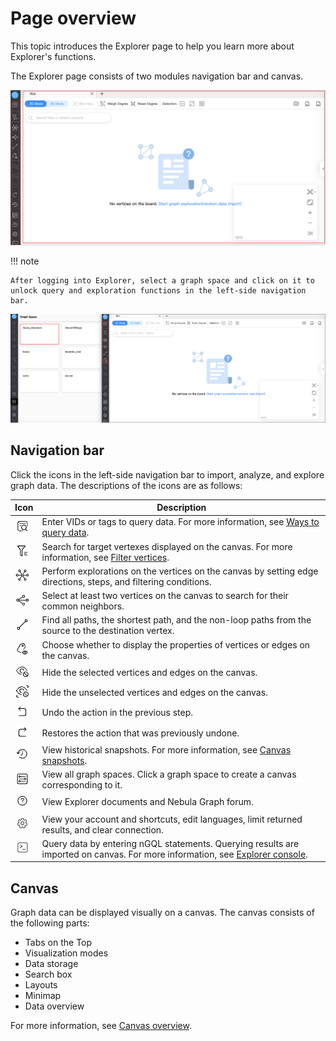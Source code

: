 # Page overview

This topic introduces the Explorer page to help you learn more about Explorer's functions.

The Explorer page consists of two modules navigation bar and canvas. 

![explorer-overview](figs/explorer-overview-1.png)

!!! note

    After logging into Explorer, select a graph space and click on it to unlock query and exploration functions in the left-side navigation bar. 
    
![explorer-overview-graph_space](figs/explorer-overview-graphspace.png)

## Navigation bar

Click the icons in the left-side navigation bar to import, analyze, and explore graph data. The descriptions of the icons are as follows:

| Icon  | Description |
| ----- | ---- |
| ![query](figs/nav-query2.png) | Enter VIDs or tags to query data. For more information, see [Ways to query data](ex-ug-query-exploration.md).     |
| ![filter](figs/nav-filter.png) | Search for target vertexes displayed on the canvas. For more information, see [Filter vertices](node-filtering.md).     |
| ![expand](figs/nav-expand.png) | Perform explorations on the vertices on the canvas by setting edge directions, steps, and filtering conditions.    |
| ![commonNeighbor](figs/nav-commonNeighbor.png) | Select at least two vertices on the canvas to search for their common neighbors.     |
| ![findPath](figs/nav-findPath.png) | Find all paths, the shortest path, and the non-loop paths from the source to the destination vertex.     |
| ![propertyView](figs/nav-propertyView.png) | Choose whether to display the properties of vertices or edges on the canvas.     |
| ![hide](figs/nav-miss.png) | Hide the selected vertices and edges on the canvas.     |
| ![hideReverse](figs/nav-missReverse.png) | Hide the unselected vertices and edges on the canvas.     |
| ![Revoke](figs/nav-Revoke.png) | Undo the action in the previous step.     |
| ![Redo](figs/redo.png) | Restores the action that was previously undone.     |
| ![snapshot](figs/snapshot-history.png) | View historical snapshots. For more information, see [Canvas snapshots](canvas-operations/canvas-snapshot.md).     |
| ![graphSpace](figs/nav-graphSpace.png) | View all graph spaces. Click a graph space to create a canvas corresponding to it.     |
| ![Help](figs/nav-help.png) | View Explorer documents and Nebula Graph forum.     |
| ![Setup](figs/nav-setup.png) | View your account and shortcuts, edit languages, limit returned results, and clear connection.|
| ![Console](figs/nav-console.png) | Query data by entering nGQL statements. Querying results are imported on canvas. For more information, see [Explorer console](explorer-console.md).   |

## Canvas

Graph data can be displayed visually on a canvas. The canvas consists of the following parts:

- Tabs on the Top
- Visualization modes
- Data storage
- Search box
- Layouts
- Minimap
- Data overview

For more information, see [Canvas overview](canvas-operations/canvas-overview.md).